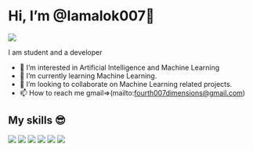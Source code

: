 # Hi, I’m @Iamalok007👋

<img src="https://www.bing.com/images/search?view=detailV2&ccid=t0gLIL7G&id=DB432141C5428FE9E812B49DA4C3E1D3541838E9&thid=OIP.t0gLIL7GqmLBSGJPCAgqGgHaGE&mediaurl=https%3a%2f%2fmfnd.org%2fwp-content%2fuploads%2f2021%2f06%2fSnapshot-11-06-2021-1446-e1623466186730-1536x1259.png&exph=1259&expw=1536&q=Nft+Design&simid=608005393525264304&FORM=IRPRST&ck=F91A6D8E83EBC373311F3810215CEE3D&selectedIndex=17&ajaxhist=0&ajaxserp=0"/>

I am student and a developer 


- 👀 I’m interested in Artificial Intelligence and Machine Learning
- 🌱 I’m currently learning Machine Learning.
- 💞️ I’m looking to collaborate on Machine Learning related projects.
- 📫 How to reach me gmail=>(mailto:fourth007dimensions@gmail.com)

## My skills 😎 
![](https://img.shields.io/badge/Python-FFD43B?style=for-the-badge&logo=python&logoColor=blue)
![](https://img.shields.io/badge/JavaScript-323330?style=for-the-badge&logo=javascript&logoColor=F7DF1E)
![](https://img.shields.io/badge/HTML5-E34F26?style=for-the-badge&logo=html5&logoColor=white)
![](https://img.shields.io/badge/CSS3-1572B6?style=for-the-badge&logo=css3&logoColor=white)
![](https://img.shields.io/badge/C%2B%2B-00599C?style=for-the-badge&logo=c%2B%2B&logoColor=white)
![](https://img.shields.io/badge/C-00599C?style=for-the-badge&logo=c&logoColor=white)



<!---
Iamalok007/Iamalok007 is repository for github profile.
--->

